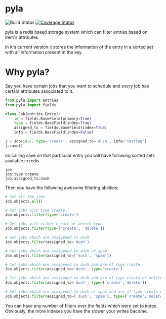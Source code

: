 pyla
====

![Build Status](https://travis-ci.org/dushyant88/pyla.png) [![Coverage Status](https://coveralls.io/repos/dushyant88/pyla/badge.svg?branch=master)](https://coveralls.io/r/dushyant88/pyla?branch=master)

pyla is a redis based storage system which can filter entries based on item's
attributes. 

In it's current version it stores the information of the entry in a sorted set
with all information present in the key.

Why pyla?
=========

Say you have certain jobs that you want to schedule and every job has certain
attributes associated to it.

``` python
from pyla import entries
from pyla import fields

class Job(entries.Entry):
    id = fields.BaseField(primary=True)
    type = fields.BaseField(index=True)
    assigned_to = fields.BaseField(index=True)
    info = fields.BaseField(index=False)

j = Job(id=1, type='create', assigned_to='dush', info='testing')
j.save()
```

on calling save on that particular entry you will have following sorted
sets available in redis

```
job
job:type:create
job:assigned_to:dush
```

Then you have the following awesome filtering abilities:

``` python
# Get all the jobs
Job.objects.all() 

# Get jobs with type create
Job.objects.filter(type='create') 

# Get jobs with either create or delete type
Job.objects.filter(type=['create', 'delete']) 

# Get jobs which are assigened to dush
Job.objects.filter(assigned_to='dush') 

# Get jobs which are assigened to dush or spam
Job.objects.filter(assigned_to=['dush', 'spam'])

# Get jobs which are assigened to dush and are of type create
Job.objects.filter(assigned_to='dush', type='create')

# Get jobs which are assigened to dush and are of type create or delete
Job.objects.filter(assigned_to='dush', type=['create','delete'])

# Get jobs which are assigened to dush or spam and are of type create or delete
Job.objects.filter(assigned_to=['dush', 'spam'], type=['create','delete'])
```

You can have any number of filters over the fields which were set to index.
Obviously, the more indexes you have the slower your writes become.
